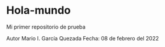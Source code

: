 # Hola-mundo
Mi primer repositorio de prueba

Autor Mario I. García Quezada
Fecha: 08 de febrero del 2022
